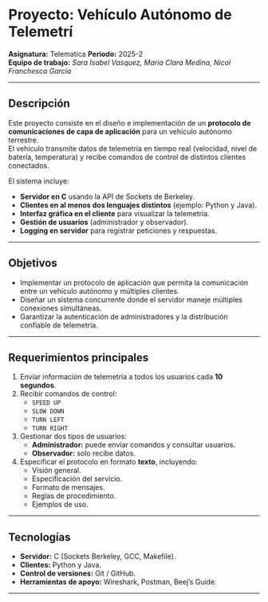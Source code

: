 # Proyecto: Vehículo Autónomo de Telemetrí

 **Asignatura:** Telematica 
 **Periodo:** 2025-2  
 **Equipo de trabajo:** *Sara Isabel Vasquez, Maria Clara Medina, Nicol Franchesca Garcia*  

---

##  Descripción
Este proyecto consiste en el diseño e implementación de un **protocolo de comunicaciones de capa de aplicación** para un vehículo autónomo terrestre.  
El vehículo transmite datos de telemetría en tiempo real (velocidad, nivel de batería, temperatura) y recibe comandos de control de distintos clientes conectados.  

El sistema incluye:  
- **Servidor en C** usando la API de Sockets de Berkeley.  
- **Clientes en al menos dos lenguajes distintos** (ejemplo: Python y Java).  
- **Interfaz gráfica en el cliente** para visualizar la telemetría.  
- **Gestión de usuarios** (administrador y observador).  
- **Logging en servidor** para registrar peticiones y respuestas.  

---

## Objetivos
- Implementar un protocolo de aplicación que permita la comunicación entre un vehículo autónomo y múltiples clientes.  
- Diseñar un sistema concurrente donde el servidor maneje múltiples conexiones simultáneas.  
- Garantizar la autenticación de administradores y la distribución confiable de telemetría.  

---

##  Requerimientos principales
1. Enviar información de telemetría a todos los usuarios cada **10 segundos**.  
2. Recibir comandos de control:  
   - `SPEED UP`  
   - `SLOW DOWN`  
   - `TURN LEFT`  
   - `TURN RIGHT`  
3. Gestionar dos tipos de usuarios:  
   - **Administrador:** puede enviar comandos y consultar usuarios.  
   - **Observador:** solo recibe datos.  
4. Especificar el protocolo en formato **texto**, incluyendo:  
   - Visión general.  
   - Especificación del servicio.  
   - Formato de mensajes.  
   - Reglas de procedimiento.  
   - Ejemplos de uso.  

---

##  Tecnologías
- **Servidor:** C (Sockets Berkeley, GCC, Makefile).  
- **Clientes:** Python y Java.  
- **Control de versiones:** Git / GitHub.  
- **Herramientas de apoyo:** Wireshark, Postman, Beej’s Guide.  

---


